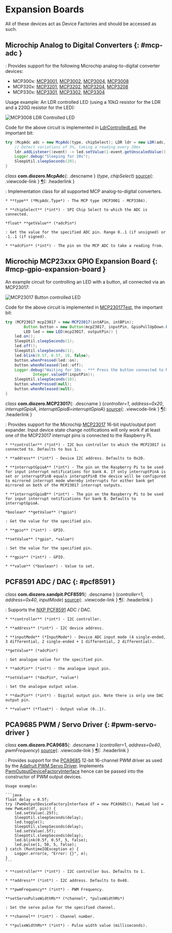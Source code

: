 # Expansion Boards

All of these devices act as Device Factories and should be accessed as such.


## Microchip Analog to Digital Converters {: #mcp-adc }

: Provides support for the following Microchip analog-to-digital converter devices:

+ MCP300x: [MCP3001](http://www.microchip.com/wwwproducts/en/MCP3001), [MCP3002](http://www.microchip.com/wwwproducts/en/MCP3002), [MCP3004](http://www.microchip.com/wwwproducts/en/MCP3004), [MCP3008](http://www.microchip.com/wwwproducts/en/MCP3008)
+ MCP320x: [MCP3201](http://www.microchip.com/wwwproducts/en/MCP3201), [MCP3202](http://www.microchip.com/wwwproducts/en/MCP3202), [MCP3204](http://www.microchip.com/wwwproducts/en/MCP3204), [MCP3208](http://www.microchip.com/wwwproducts/en/MCP3208)
+ MCP330x: [MCP3301](http://www.microchip.com/wwwproducts/en/MCP3301), [MCP3302](http://www.microchip.com/wwwproducts/en/MCP3302), [MCP3304](http://www.microchip.com/wwwproducts/en/MCP3304)

Usage example: An LDR controlled LED (using a 10k&#8486; resistor for the LDR and a 220&#8486; resistor for the LED):

![MCP3008 LDR Controlled LED](images/MCP3008_LDR_LED.png "MCP3008 LDR Controlled LED")

Code for the above circuit is implemented in [LdrControlledLed](https://github.com/mattjlewis/diozero/blob/master/diozero-sampleapps/src/main/java/com/diozero/sampleapps/LdrControlledLed.java), the important bit:

```java
try (McpAdc adc = new McpAdc(type, chipSelect); LDR ldr = new LDR(adc, pin, vRef, r1); PwmLed led = new PwmLed(ledPin)) {
	// Detect variations of 5%, taking a reading every 20ms
	ldr.addListener((event) -> led.setValue(1-event.getUnscaledValue()), .05f, 20);
	Logger.debug("Sleeping for 20s");
	SleepUtil.sleepSeconds(20);
}
```

*class* **com.diozero.McpAdc**{: .descname } (*type*, *chipSelect*) [source](https://github.com/mattjlewis/diozero/blob/master/diozero-core/src/main/java/com/diozero/McpAdc.java){: .viewcode-link } [&para;](ExpansionBoards.md#mcpadc "Permalink to this definition"){: .headerlink }

: Implementation class for all supported MCP analog-to-digital converters.

    * **type** (*McpAdc.Type*) - The MCP type (MCP3001 - MCP3304).
    
    * **chipSelect** (*int*) - SPI Chip Select to which the ADC is connected.
    
    *float* **getValue** (*adcPin*)
    
    : Get the value for the specified ADC pin. Range 0..1 (if unsigned) or -1..1 (if signed).
    
    * **adcPin** (*int*) - The pin on the MCP ADC to take a reading from.
    

## Microchip MCP23xxx GPIO Expansion Board {: #mcp-gpio-expansion-board }

An example circuit for controlling an LED with a button, all connected via an MCP23017:

![MCP23017 Button controlled LED](images/MCP23017_LED_Button.png "MCP23017 Button controlled LED")

Code for the above circuit is implemented in [MCP23017Test](https://github.com/mattjlewis/diozero/blob/master/diozero-sampleapps/src/main/java/com/diozero/sampleapps/MCP23017Test.java), the important bit:

```java
try (MCP23017 mcp23017 = new MCP23017(intAPin, intBPin);
		Button button = new Button(mcp23017, inputPin, GpioPullUpDown.PULL_UP);
		LED led = new LED(mcp23017, outputPin)) {
	led.on();
	SleepUtil.sleepSeconds(1);
	led.off();
	SleepUtil.sleepSeconds(1);
	led.blink(0.5f, 0.5f, 10, false);
	button.whenPressed(led::on);
	button.whenReleased(led::off);
	Logger.debug("Waiting for 10s - *** Press the button connected to MCP23017 pin {} ***",
			Integer.valueOf(inputPin));
	SleepUtil.sleepSeconds(10);
	button.whenPressed(null);
	button.whenReleased(null);
}
```

*class* **com.diozero.MCP23017**{: .descname } (*controller=1*, *address=0x20*, *interruptGpioA*, *interruptGpioB=interruptGpioA*) [source](https://github.com/mattjlewis/diozero/blob/master/diozero-core/src/main/java/com/diozero/MCP23017.java){: .viewcode-link } [&para;](ExpansionBoards.md#mcp23017 "Permalink to this definition"){: .headerlink }

: Provides support for the Microchip [MCP23017](http://www.microchip.com/wwwproducts/Devices.aspx?product=MCP23017) 16-bit input/output port expander. Input device state change notifications will only work if at least one of the MCP23017 interrupt pins is connected to the Raspberry Pi.

    * **controller** (*int*) - I2C bus controller to which the MCP23017 is connected to. Defaults to bus 1.
    
    * **address** (*int*) - Device I2C address. Defaults to 0x20.
    
    * **interruptGpioA** (*int*) - The pin on the Raspberry Pi to be used for input interrupt notifications for bank A. If only interruptPinA is set or interruptPinB equals interuptPinB the device will be configured to mirrored interrupt mode whereby interrupts for either bank get mirrored on both of the MCP23017 interrupt outputs.
    
    * **interruptGpioB** (*int*) - The pin on the Raspberry Pi to be used for input interrupt notifications for bank B. Defaults to interruptGpioA.
    
    *boolean* **getValue** (*gpio*)
    
    : Get the value for the specified pin.
    
    * **gpio** (*int*) - GPIO.
    
    **setValue** (*gpio*, *value*)
    
    : Set the value for the specified pin.
    
    * **gpio** (*int*) - GPIO.
    
    * **value** (*boolean*) - Value to set.


## PCF8591 ADC / DAC {: #pcf8591 }

*class* **com.diozero.sandpit.PCF8591**{: .descname } (*controller*=1, *address=0x40*, *inputMode*) [source](https://github.com/mattjlewis/diozero/blob/master/diozero-core/src/main/java/com/diozero/sandpit/PCF8591.java){: .viewcode-link } [&para;](ExpansionBoards.md#pcf8591 "Permalink to this definition"){: .headerlink }

: Supports the [NXP PCF8591](http://www.nxp.com/documents/data_sheet/PCF8591.pdf) ADC / DAC.

    * **controller** (*int*) - I2C controller.
    
    * **address** (*int*) - I2C device address.
    
    * **inputMode** (*InputMode*) - Device ADC input mode (4 single-ended, 3 differential, 2 single-ended + 1 differential, 2 differential).
    
    **getValue** (*adcPin*)
    
    : Get analogue value for the specified pin.
    
    * **adcPin** (*int*) - the analogue input pin.
    
    **setValue** (*dacPin*, *value*)
    
    : Set the analogue output value.
    
    * **dacPin** (*int*) - Digital output pin. Note there is only one DAC output pin.
    
    * **value** (*float*) - Output value (0..1).


## PCA9685 PWM / Servo Driver {: #pwm-servo-driver }

*class* **com.diozero.PCA9685**{: .descname } (*controller*=1, *address=0x40*, *pwmFrequency*) [source](https://github.com/mattjlewis/diozero/blob/master/diozero-core/src/main/java/com/diozero/PCA9685.java){: .viewcode-link } [&para;](ExpansionBoards.md#pca9685 "Permalink to this definition"){: .headerlink }

: Provides support for the [PCA9685](http://www.nxp.com/products/power-management/lighting-driver-and-controller-ics/i2c-led-display-control/16-channel-12-bit-pwm-fm-plus-ic-bus-led-controller:PCA9685) 12-bit 16-channel PWM driver as used by the [Adafruit PWM Servo Driver](https://www.adafruit.com/product/815). Implements [PwmOutputDeviceFactoryInterface](https://github.com/mattjlewis/diozero/blob/master/diozero-core/src/main/java/com/diozero/internal/spi/PwmOutputDeviceFactoryInterface.java) hence can be passed into the constructor of PWM output devices.

    Usage example:

    ```java
    float delay = 0.5f;
    try (PwmOutputDeviceFactoryInterface df = new PCA9685(); PwmLed led = new PwmLed(df, pin)) {
    	led.setValue(.25f);
    	SleepUtil.sleepSeconds(delay);
    	led.toggle();
    	SleepUtil.sleepSeconds(delay);
    	led.setValue(.5f);
    	SleepUtil.sleepSeconds(delay);
    	led.blink(0.5f, 0.5f, 5, false);
    	led.pulse(1, 50, 5, false);
    } catch (RuntimeIOException e) {
    	Logger.error(e, "Error: {}", e);
    }
    ```
    
    * **controller** (*int*) - I2C controller bus. Defaults to 1.
    
    * **address** (*int*) - I2C address. Defaults to 0x40.
    
    * **pwmFrequency** (*int*) - PWM Frequency.

    **setServoPulseWidthMs** (*channel*, *pulseWidthMs*)
    
    : Set the servo pulse for the specified channel.
    
    * **channel** (*int*) - Channel number.
    
    * **pulseWidthMs** (*int*) - Pulse width value (milliseconds).
    